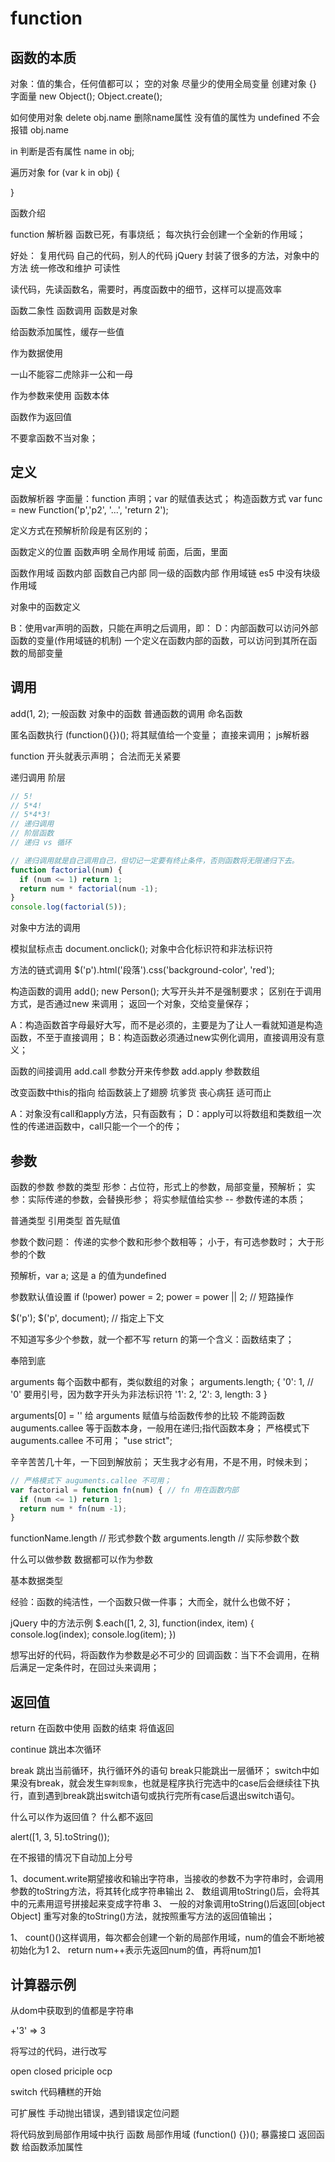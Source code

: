 # function

## 函数的本质

对象：值的集合，任何值都可以；
空的对象
尽量少的使用全局变量
创建对象
{} 字面量
new Object();
Object.create();

如何使用对象
delete obj.name 删除name属性
没有值的属性为 undefined 不会报错 obj.name

in 判断是否有属性
name in obj;

遍历对象
for (var k in obj) {

}

函数介绍

function
解析器
函数已死，有事烧纸；
每次执行会创建一个全新的作用域；

好处：
复用代码
  自己的代码，别人的代码
  jQuery 封装了很多的方法，对象中的方法
统一修改和维护
可读性

读代码，先读函数名，需要时，再度函数中的细节，这样可以提高效率

函数二象性
  函数调用
  函数是对象

给函数添加属性，缓存一些值

作为数据使用

一山不能容二虎除非一公和一母

作为参数来使用
函数本体

函数作为返回值

不要拿函数不当对象；

## 定义

函数解析器
字面量：function 声明；var 的赋值表达式；
构造函数方式
var func = new Function('p','p2', '...', 'return 2');

定义方式在预解析阶段是有区别的；

函数定义的位置
函数声明
全局作用域
前面，后面，里面

函数作用域
函数内部
函数自己内部
同一级的函数内部
作用域链
es5 中没有块级作用域

对象中的函数定义

B：使用var声明的函数，只能在声明之后调用，即：
D：内部函数可以访问外部函数的变量(作用域链的机制)
一个定义在函数内部的函数，可以访问到其所在函数的局部变量

## 调用

add(1, 2);
一般函数
对象中的函数
普通函数的调用
命名函数

匿名函数执行
(function(){})();
将其赋值给一个变量；
直接来调用；
js解析器

function 开头就表示声明；
合法而无关紧要

递归调用
阶层

```js
// 5!
// 5*4!
// 5*4*3!
// 递归调用
// 阶层函数
// 递归 vs 循环

// 递归调用就是自己调用自己，但切记一定要有终止条件，否则函数将无限递归下去。
function factorial(num) {
  if (num <= 1) return 1;
  return num * factorial(num -1);
}
console.log(factorial(5));
```

对象中方法的调用

模拟鼠标点击
document.onclick();
对象中合化标识符和非法标识符

方法的链式调用
$('p').html('段落').css('background-color', 'red');

构造函数的调用
add();
new Person();
大写开头并不是强制要求；
区别在于调用方式，是否通过new 来调用；
返回一个对象，交给变量保存；

A：构造函数首字母最好大写，而不是必须的，主要是为了让人一看就知道是构造函数，不至于直接调用；
B：构造函数必须通过new实例化调用，直接调用没有意义；

函数的间接调用
add.call  参数分开来传参数
add.apply 参数数组

改变函数中this的指向
给函数装上了翅膀
坑爹货
丧心病狂
适可而止

A：对象没有call和apply方法，只有函数有；
D：apply可以将数组和类数组一次性的传递进函数中，call只能一个一个的传；

## 参数

函数的参数
参数的类型
形参：占位符，形式上的参数，局部变量，预解析；
实参：实际传递的参数，会替换形参；
将实参赋值给实参 -- 参数传递的本质；

普通类型
引用类型
首先赋值

参数个数问题：
传递的实参个数和形参个数相等；
小于，有可选参数时；
大于形参的个数

预解析，var a; 这是 a 的值为undefined

参数默认值设置
if (!power) power = 2;
power = power || 2; // 短路操作

$('p');
$('p', document); // 指定上下文

不知道写多少个参数，就一个都不写
return 的第一个含义：函数结束了；

奉陪到底

arguments
每个函数中都有，类似数组的对象；
arguments.length;
{
  '0': 1, // '0' 要用引号，因为数字开头为非法标识符
  '1': 2,
  '2': 3,
  length: 3
}

arguments[0] = ''
给 arguments 赋值与给函数传参的比较
不能跨函数
auguments.callee 等于函数本身，一般用在递归;指代函数本身；
严格模式下 auguments.callee 不可用；
"use strict";

辛辛苦苦几十年，一下回到解放前；
天生我才必有用，不是不用，时候未到；

```js
// 严格模式下 auguments.callee 不可用；
var factorial = function fn(num) { // fn 用在函数内部
  if (num <= 1) return 1;
  return num * fn(num -1);
}

```

functionName.length // 形式参数个数
arguments.length // 实际参数个数

什么可以做参数
数据都可以作为参数

基本数据类型

经验：函数的纯洁性，一个函数只做一件事；
大而全，就什么也做不好；

jQuery 中的方法示例
$.each([1, 2, 3], function(index, item) {
  console.log(index);
  console.log(item);
})

想写出好的代码，将函数作为参数是必不可少的
回调函数：当下不会调用，在稍后满足一定条件时，在回过头来调用；

## 返回值

return
在函数中使用
函数的结束
将值返回

continue
跳出本次循环

break
跳出当前循环，执行循环外的语句
break只能跳出一层循环；
switch中如果没有break，就会发生`穿刺现象`，也就是程序执行完选中的case后会继续往下执行，直到遇到break跳出switch语句或执行完所有case后退出switch语句。

什么可以作为返回值？
什么都不返回

alert([1, 3, 5].toString());

在不报错的情况下自动加上分号

1、document.write期望接收和输出字符串，当接收的参数不为字符串时，会调用参数的toString方法，将其转化成字符串输出
2、 数组调用toString()后，会将其中的元素用逗号拼接起来变成字符串
3、 一般的对象调用toString()后返回[object Object]
重写对象的toString()方法，就按照重写方法的返回值输出；

1、 count()()这样调用，每次都会创建一个新的局部作用域，num的值会不断地被初始化为1
2、 return num++表示先返回num的值，再将num加1

## 计算器示例

从dom中获取到的值都是字符串

+'3' => 3

将写过的代码，进行改写

open closed priciple
ocp

switch 代码糟糕的开始

可扩展性
手动抛出错误，遇到错误定位问题

将代码放到局部作用域中执行
函数
局部作用域
(function() {})();
暴露接口
返回函数
给函数添加属性
